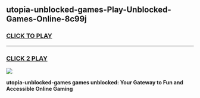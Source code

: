 
## utopia-unblocked-games-Play-Unblocked-Games-Online-8c99j
<h3>
<a href="https://premium76.site?title=utopia-unblocked-games&ref=25A">CLICK TO PLAY</a></h3>
<hr>

<h3>
<a href="https://premium76.site?title=utopia-unblocked-games&ref=25A">CLICK 2 PLAY</a>
  
</h3>

<a href="https://premium76.site?title=utopia-unblocked-games&ref=25A"><img src="https://clearcache.store/games.png"></a>


**utopia-unblocked-games games unblocked: Your Gateway to Fun and Accessible Online Gaming**

